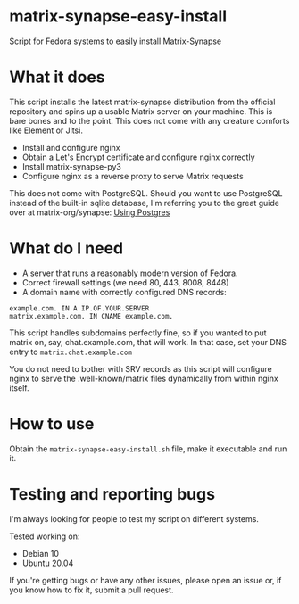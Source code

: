 # matrix-synapse-easy-install
Script for Fedora systems to easily install Matrix-Synapse

# What it does
This script installs the latest matrix-synapse distribution from the official repository and spins up a usable Matrix server on your machine. This is bare bones and to the point. This does not come with any creature comforts like Element or Jitsi.

* Install and configure nginx
* Obtain a Let's Encrypt certificate and configure nginx correctly
* Install matrix-synapse-py3
* Configure nginx as a reverse proxy to serve Matrix requests

This does not come with PostgreSQL. Should you want to use PostgreSQL instead of the built-in sqlite database, I'm referring you to the great guide over at matrix-org/synapse: [Using Postgres](https://github.com/matrix-org/synapse/blob/master/docs/postgres.md)

# What do I need
* A server that runs a reasonably modern version of Fedora.
* Correct firewall settings (we need 80, 443, 8008, 8448)
* A domain name with correctly configured DNS records:
```
example.com. IN A IP.OF.YOUR.SERVER
matrix.example.com. IN CNAME example.com.
```
This script handles subdomains perfectly fine, so if you wanted to put matrix on, say, chat.example.com, that will work. In that case, set your DNS entry to ``matrix.chat.example.com``

You do not need to bother with SRV records as this script will configure nginx to serve the .well-known/matrix files dynamically from within nginx itself.

# How to use
Obtain the ``matrix-synapse-easy-install.sh`` file, make it executable and run it.

# Testing and reporting bugs
I'm always looking for people to test my script on different systems.

Tested working on:
* Debian 10
* Ubuntu 20.04

If you're getting bugs or have any other issues, please open an issue or, if you know how to fix it, submit a pull request.
